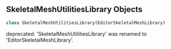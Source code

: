 ## SkeletalMeshUtilitiesLibrary Objects

```python
class SkeletalMeshUtilitiesLibrary(EditorSkeletalMeshLibrary)
```

deprecated: 'SkeletalMeshUtilitiesLibrary' was renamed to 'EditorSkeletalMeshLibrary'.

<a id="unreal.EditorStaticMeshLibrary"></a>
